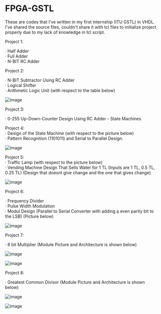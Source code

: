 # FPGA-GSTL
These are codes that I've written in my first internship (ITU GSTL) in VHDL. I've shared the source files, couldn't share it with tcl files to initialize project properly due to my lack of knowledge in tcl script.
  
Project 1:  
  
· Half Adder  
· Full Adder  
· N-BIT RC Adder  
  
  
Project 2:    
  
· N-BIT Subtractor Using RC Adder  
· Logical Shifter   
· Arithmetic Logic Unit (with respect to the table below)  

![image](https://user-images.githubusercontent.com/81713653/153498133-18b7c2c2-b430-46e4-aa7b-84bf4666429e.png)  
  
  
Project 3:
  
· 0-255 Up-Down-Counter Design Using RC Adder - State Machines  
  
  
Project 4:  
· Design of the State Machine (with respect to the picture below)   
· Pattern Recognition (1101011) and Serial to Parallel Design.  
  
![image](https://user-images.githubusercontent.com/81713653/153498987-c2ebc851-5387-4f52-825e-ed35c9d7b4ec.png)  
  
  
Project 5:  
· Traffic Lamp (with respect to the picture below)  
· Vending Machine Design That Sells Water for 1 TL (Inputs are 1 TL, 0.5 TL, 0.25 TL) (Design that doesnt give change and the one that gives change)  
  
![image](https://user-images.githubusercontent.com/81713653/153499234-7582f8a1-6749-45dc-ab70-a4fbd5c28281.png)  
  
  
Project 6:  
   
· Frequency Divider  
· Pulse Width Modulation  
· Modul Design (Parallel to Serial Converter with adding a even parity bit to the LSB) (Picture below)  
  
![image](https://user-images.githubusercontent.com/81713653/153500274-d0374b3e-88bd-434d-9dbd-22e146ff311d.png)
  
  
Project 7:  
  
· 8 bit Multiplier (Module Picture and Architecture is shown below)
  
![image](https://user-images.githubusercontent.com/81713653/153500510-993df35c-c404-4dd1-a942-3572650124fa.png)  
  
![image](https://user-images.githubusercontent.com/81713653/153500545-34d35edd-0349-414d-bf0f-b789dc08a160.png)
  
  
Project 8:  
  
· Greatest Common Divisor (Module Picture and Architecture is shown below)  
  
![image](https://user-images.githubusercontent.com/81713653/153500806-37125710-3bba-4065-8179-2eeb69064948.png)  
  
![image](https://user-images.githubusercontent.com/81713653/153500835-895d5cf3-0b47-4f09-9eab-610ebd6e0cfc.png)  
  



